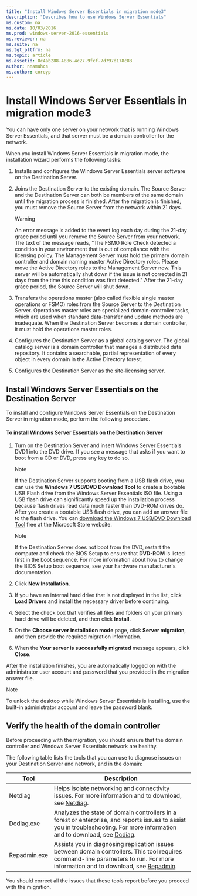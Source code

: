 ```yaml
---
title: "Install Windows Server Essentials in migration mode3"
description: "Describes how to use Windows Server Essentials"
ms.custom: na
ms.date: 10/03/2016
ms.prod: windows-server-2016-essentials
ms.reviewer: na
ms.suite: na
ms.tgt_pltfrm: na
ms.topic: article
ms.assetid: 8c4ab288-4886-4c27-9fcf-7d797d178c83
author: nnamuhcs
ms.author: coreyp
---
```




# Install Windows Server Essentials in migration mode3
You can have only one server on your network that is running  Windows Server Essentials, and that server must be a domain controller for the network.  
  
 When you install  Windows Server Essentials in migration mode, the installation wizard performs the following tasks:  
  
1.  Installs and configures the  Windows Server Essentials server software on the Destination Server.  
  
2.  Joins the Destination Server to the existing domain. The Source Server and the Destination Server can both be members of the same domain until the migration process is finished. After the migration is finished, you must remove the Source Server from the network within 21 days.  
  
    > [!WARNING]
    >  An error message is added to the event log each day during the 21-day grace period until you remove the Source Server from your network. The text of the message reads, "The FSMO Role Check detected a condition in your environment that is out of compliance with the licensing policy. The Management Server must hold the primary domain controller and domain naming master Active Directory roles. Please move the Active Directory roles to the Management Server now. This server will be automatically shut down if the issue is not corrected in 21 days from the time this condition was first detected." After the 21-day grace period, the Source Server will shut down.  
  
3.  Transfers the operations master (also called flexible single master operations or FSMO) roles from the Source Server to the Destination Server. Operations master roles are specialized domain-controller tasks, which are used when standard data-transfer and update methods are inadequate. When the Destination Server becomes a domain controller, it must hold the operations master roles.  
  
4.  Configures the Destination Server as a global catalog server. The global catalog server is a domain controller that manages a distributed data repository. It contains a searchable, partial representation of every object in every domain in the Active Directory forest.  
  
5.  Configures the Destination Server as the site-licensing server.  
  
##  <a name="BKMK_Install"></a> Install Windows Server Essentials on the Destination Server  
 To install and configure  Windows Server Essentials on the Destination Server in migration mode, perform the following procedure.  
  
#### To install Windows Server Essentials on the Destination Server  
  
1.  Turn on the Destination Server and insert  Windows Server Essentials DVD1 into the DVD drive. If you see a message that asks if you want to boot from a CD or DVD, press any key to do so.  
  
    > [!NOTE]
    >  If the Destination Server supports booting from a USB flash drive, you can use the **Windows 7 USB/DVD Download Tool** to create a bootable USB Flash drive from the  Windows Server Essentials ISO file. Using a USB flash drive can significantly speed up the installation process because flash drives read data much faster than DVD-ROM drives do. After you create a bootable USB flash drive, you can add an answer file to the flash drive. You can [download the Windows 7 USB/DVD Download Tool](http://go.microsoft.com/fwlink/p/?LinkId=248282) free at the Microsoft Store website.  
  
    > [!NOTE]
    >  If the Destination Server does not boot from the DVD, restart the computer and check the BIOS Setup to ensure that **DVD-ROM** is listed first in the boot sequence. For more information about how to change the BIOS Setup boot sequence, see your hardware manufacturer's documentation.  
  
2.  Click **New Installation**.  
  
3.  If you have an internal hard drive that is not displayed in the list, click **Load Drivers** and install the necessary driver before continuing.  
  
4.  Select the check box that verifies all files and folders on your primary hard drive will be deleted, and then click **Install**.  
  
5.  On the **Choose server installation mode** page, click **Server migration**, and then provide the required migration information.  
  
6.  When the **Your server is successfully migrated** message appears, click **Close**.  
  
 After the installation finishes, you are automatically logged on with the administrator user account and password that you provided in the migration answer file.  
  
> [!NOTE]
>  To unlock the desktop while  Windows Server Essentials is installing, use the built-in administrator account and leave the password blank.  
  
##  <a name="BKMK_VerifyTheHealthOfDC"></a> Verify the health of the domain controller  
 Before proceeding with the migration, you should ensure that the domain controller and  Windows Server Essentials network are healthy.  
  
 The following table lists the tools that you can use to diagnose issues on your Destination Server and network, and in the domain:  
  
|Tool|Description|  
|----------|-----------------|  
|Netdiag|Helps isolate networking and connectivity issues. For more information and to download, see [Netdiag](http://go.microsoft.com/fwlink/?LinkId=217388).|  
|Dcdiag.exe|Analyzes the state of domain controllers in a forest or enterprise, and reports issues to assist you in troubleshooting. For more information and to download, see [Dcdiag](http://go.microsoft.com/fwlink/?LinkId=217389).|  
|Repadmin.exe|Assists you in diagnosing replication issues between domain controllers. This tool requires command-line parameters to run. For more information and to download, see [Repadmin](http://go.microsoft.com/fwlink/?LinkId=217387).|  
  
 You should correct all the issues that these tools report before you proceed with the migration.
